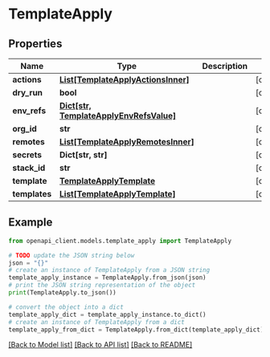 # TemplateApply


## Properties

Name | Type | Description | Notes
------------ | ------------- | ------------- | -------------
**actions** | [**List[TemplateApplyActionsInner]**](TemplateApplyActionsInner.md) |  | [optional] 
**dry_run** | **bool** |  | [optional] 
**env_refs** | [**Dict[str, TemplateApplyEnvRefsValue]**](TemplateApplyEnvRefsValue.md) |  | [optional] 
**org_id** | **str** |  | [optional] 
**remotes** | [**List[TemplateApplyRemotesInner]**](TemplateApplyRemotesInner.md) |  | [optional] 
**secrets** | **Dict[str, str]** |  | [optional] 
**stack_id** | **str** |  | [optional] 
**template** | [**TemplateApplyTemplate**](TemplateApplyTemplate.md) |  | [optional] 
**templates** | [**List[TemplateApplyTemplate]**](TemplateApplyTemplate.md) |  | [optional] 

## Example

```python
from openapi_client.models.template_apply import TemplateApply

# TODO update the JSON string below
json = "{}"
# create an instance of TemplateApply from a JSON string
template_apply_instance = TemplateApply.from_json(json)
# print the JSON string representation of the object
print(TemplateApply.to_json())

# convert the object into a dict
template_apply_dict = template_apply_instance.to_dict()
# create an instance of TemplateApply from a dict
template_apply_from_dict = TemplateApply.from_dict(template_apply_dict)
```
[[Back to Model list]](../README.md#documentation-for-models) [[Back to API list]](../README.md#documentation-for-api-endpoints) [[Back to README]](../README.md)



